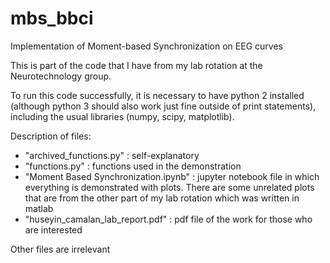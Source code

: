 # mbs_bbci
Implementation of Moment-based Synchronization on EEG curves

This is part of the code that I have from my lab rotation at the Neurotechnology group.

To run this code successfully, it is necessary to have python 2 installed (although python 3 should also work just fine outside of print statements), including the usual libraries (numpy, scipy, matplotlib).

Description of files:

- "archived_functions.py" : self-explanatory
- "functions.py" : functions used in the demonstration
- "Moment Based Synchronization.ipynb" : jupyter notebook file in which everything is demonstrated with plots. There are some unrelated plots that are from the other part of my lab rotation which was written in matlab
- "huseyin_camalan_lab_report.pdf" : pdf file of the work for those who are interested

Other files are irrelevant

